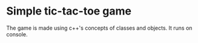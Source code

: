 # Simple tic-tac-toe game
The game is made using c++'s  concepts of classes and objects.
It runs on console.

